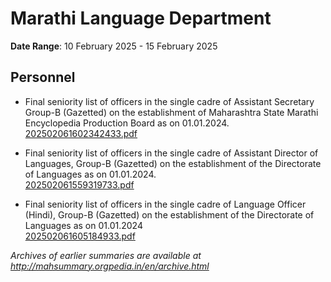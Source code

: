 # Marathi Language Department

**Date Range**: 10 February 2025 - 15 February 2025


## Personnel
- Final seniority list of officers in the single cadre of Assistant Secretary Group-B (Gazetted) on the establishment of Maharashtra State Marathi Encyclopedia Production Board as on 01.01.2024.\
  [202502061602342433.pdf](https://gr.maharashtra.gov.in/Site/Upload/Government%20Resolutions/English/202502061602342433.pdf)

- Final seniority list of officers in the single cadre of Assistant Director of Languages, Group-B (Gazetted) on the establishment of the Directorate of Languages as on 01.01.2024.\
  [202502061559319733.pdf](https://gr.maharashtra.gov.in/Site/Upload/Government%20Resolutions/English/202502061559319733.pdf)

- Final seniority list of officers in the single cadre of Language Officer (Hindi), Group-B (Gazetted) on the establishment of the Directorate of Languages as on 01.01.2024\
  [202502061605184933.pdf](https://gr.maharashtra.gov.in/Site/Upload/Government%20Resolutions/English/202502061605184933.pdf)


*Archives of earlier summaries are available at http://mahsummary.orgpedia.in/en/archive.html*